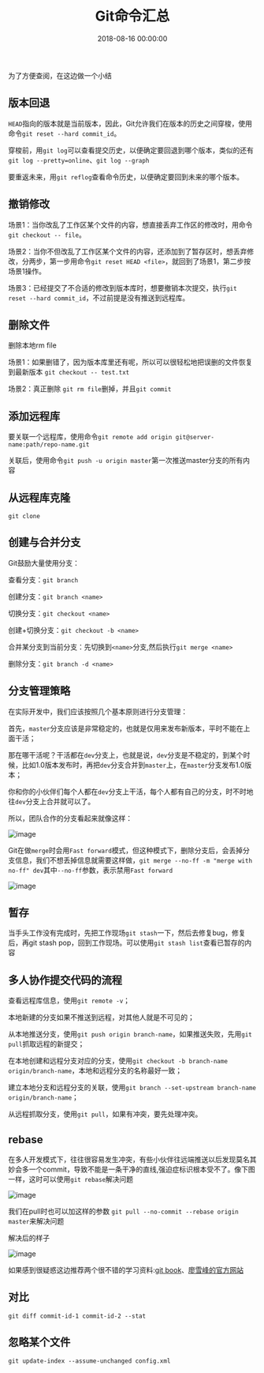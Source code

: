 ﻿---
layout: post
title: Git命令汇总
date: 2018-08-16 00:00:00
categories: 后端
tags: git
---

为了方便查阅，在这边做一个小结

## 版本回退

``HEAD``指向的版本就是当前版本，因此，Git允许我们在版本的历史之间穿梭，使用命令``git reset --hard commit_id``。

穿梭前，用``git log``可以查看提交历史，以便确定要回退到哪个版本，类似的还有``git log --pretty=online``、``git log --graph``

要重返未来，用``git reflog``查看命令历史，以便确定要回到未来的哪个版本。

## 撤销修改

场景1：当你改乱了工作区某个文件的内容，想直接丢弃工作区的修改时，用命令``git checkout -- file``。

场景2：当你不但改乱了工作区某个文件的内容，还添加到了暂存区时，想丢弃修改，分两步，第一步用命令``git reset HEAD <file>``，就回到了场景1，第二步按场景1操作。

场景3：已经提交了不合适的修改到版本库时，想要撤销本次提交，执行``git reset --hard commit_id``，不过前提是没有推送到远程库。

## 删除文件

删除本地rm file

场景1：如果删错了，因为版本库里还有呢，所以可以很轻松地把误删的文件恢复到最新版本 ``git checkout -- test.txt``

场景2：真正删除 ``git rm file``删掉，并且``git commit``

## 添加远程库


要关联一个远程库，使用命令``git remote add origin git@server-name:path/repo-name.git``

关联后，使用命令``git push -u origin master``第一次推送master分支的所有内容


## 从远程库克隆

``git clone``

## 创建与合并分支

Git鼓励大量使用分支：

查看分支：``git branch``

创建分支：``git branch <name>``

切换分支：``git checkout <name>``

创建+切换分支：``git checkout -b <name>``

合并某分支到当前分支：先切换到``<name>``分支,然后执行``git merge <name>``

删除分支：``git branch -d <name>``

## 分支管理策略

在实际开发中，我们应该按照几个基本原则进行分支管理：

首先，``master``分支应该是非常稳定的，也就是仅用来发布新版本，平时不能在上面干活；

那在哪干活呢？干活都在``dev``分支上，也就是说，``dev``分支是不稳定的，到某个时候，比如1.0版本发布时，再把``dev``分支合并到``master``上，在``master``分支发布1.0版本；

你和你的小伙伴们每个人都在``dev``分支上干活，每个人都有自己的分支，时不时地往``dev``分支上合并就可以了。

所以，团队合作的分支看起来就像这样：

![image](zyhuploaderror123)

Git在做``merge``时会用``Fast forward``模式，但这种模式下，删除分支后，会丢掉分支信息，我们不想丢掉信息就需要这样做，``git merge --no-ff -m "merge with no-ff" dev``其中``--no-ff``参数，表示禁用``Fast forward`` 

![image](zyhuploaderror123)


## 暂存

当手头工作没有完成时，先把工作现场``git stash``一下，然后去修复bug，修复后，再git stash pop，回到工作现场。可以使用``git stash list``查看已暂存的内容

## 多人协作提交代码的流程

查看远程库信息，使用``git remote -v``；

本地新建的分支如果不推送到远程，对其他人就是不可见的；

从本地推送分支，使用``git push origin branch-name``，如果推送失败，先用``git pull``抓取远程的新提交；

在本地创建和远程分支对应的分支，使用``git checkout -b branch-name origin/branch-name``，本地和远程分支的名称最好一致；

建立本地分支和远程分支的关联，使用``git branch --set-upstream branch-name origin/branch-name``；

从远程抓取分支，使用``git pull``，如果有冲突，要先处理冲突。

## rebase

在多人开发模式下，往往很容易发生冲突，有些小伙伴往远端推送以后发现莫名其妙会多一个commit，导致不能是一条干净的直线,强迫症标识根本受不了。像下图一样，这时可以使用``git rebase``解决问题

![image](zyhuploaderror123)

我们在pull时也可以加这样的参数 ``git pull --no-commit --rebase origin master``来解决问题

解决后的样子

![image](zyhuploaderror123)

如果感到很疑惑这边推荐两个很不错的学习资料:[git book](https://git-scm.com/book/zh/v2)、[廖雪峰的官方网站](https://www.liaoxuefeng.com/wiki/0013739516305929606dd18361248578c67b8067c8c017b000/0015266568413773c73cdc8b4ab4f9aa9be10ef3078be3f000)


## 对比

``git diff commit-id-1 commit-id-2 --stat``

## 忽略某个文件

``git update-index --assume-unchanged config.xml``